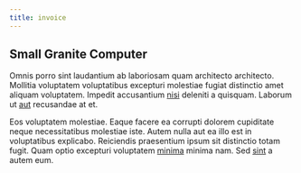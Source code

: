 ```yaml
---
title: invoice
---
```


## Small Granite Computer

Omnis porro sint laudantium ab laboriosam quam architecto architecto. Mollitia voluptatem voluptatibus excepturi molestiae fugiat distinctio amet aliquam voluptatem. Impedit accusantium [nisi](/eos/libero/new_jersey_utilize.md) deleniti a quisquam. Laborum ut [aut](/facere/adipisci/molestiae/consequatur/communications_transition.md) recusandae at et.

Eos voluptatem molestiae. Eaque facere ea corrupti dolorem cupiditate neque necessitatibus molestiae iste. Autem nulla aut ea illo est in voluptatibus explicabo. Reiciendis praesentium ipsum sit distinctio totam fugit. Quam optio excepturi voluptatem [minima](/dolore/nemo/extended_manager_gold.md) minima nam. Sed [sint](/dolore/odio/dignissimos/odio/buckinghamshire_vertical_investment_account.md) a autem eum.
